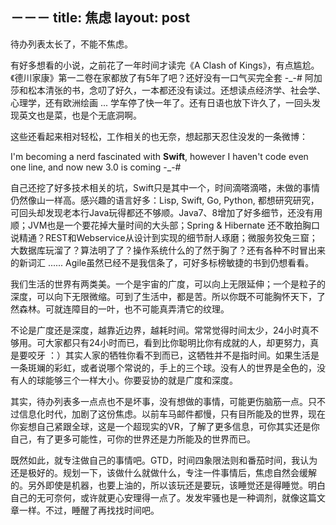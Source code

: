 －－－
title: 焦虑 
layout: post
---
待办列表太长了，不能不焦虑。

有好多想看的小说，之前花了一年时间才读完《A Clash of Kings》，有点尴尬。《德川家康》第一二卷在家都放了有5年了吧？还好没有一口气买完全套 -_-# 阿加莎和松本清张的书，念叨了好久，一本都还没有读过。还想读点经济学、社会学、心理学，还有欧洲绘画 ... 学车停了快一年了。还有日语也放下许久了，一回头发现英文也是菜，也是个无底洞啊。

这些还看起来相对轻松，工作相关的也无奈，想起那天忍住没发的一条微博：

I'm becoming a nerd fascinated with **Swift**, however I haven't code even one line, and now new 3.0 is coming -_-#

自己还挖了好多技术相关的坑，Swift只是其中一个，时间滴嗒滴嗒，未做的事情仍然像山一样高。感兴趣的语言好多：Lisp, Swift, Go, Python, 都想研究研究，可回头却发现老本行Java玩得都还不够顺。Java7、8增加了好多细节，还没有用顺；JVM也是一个要花掉大量时间的大头部；Spring & Hibernate 还不敢拍胸口说精通？REST和Webservice从设计到实现的细节耐人琢磨；微服务狡兔三窟；大数据库玩溜了？算法明了了？操作系统什么的了然于胸了？还有各种不时冒出来的新词汇 ...... Agile虽然已经不是我信条了，可好多标榜敏捷的书到仍想看看。

我们生活的世界有两类美。一个是宇宙的广度，可以向上无限延伸；一个是粒子的深度，可以向下无限微缩。可到了生活中，都是苦。所以你既不可能胸怀天下，了然森林。可就连障目的一叶，也不可能真弄清它的纹理。

不论是广度还是深度，越靠近边界，越耗时间。常常觉得时间太少，24小时真不够用。可大家都只有24小时而已，看到比你聪明比你有成就的人，却更努力，真是要咬牙 ：）其实人家的牺牲你看不到而已，这牺牲并不是指时间。如果生活是一条斑斓的彩虹，或者说哪个常说的，手上的三个球。没有人的世界是全色的，没有人的球能够三个一样大小。你要妥协的就是广度和深度。

其实，待办列表多一点点也不是坏事，没有想做的事情，可能更伤脑筋一点。只不过信息化时代，加剧了这份焦虑。以前车马邮件都慢，只有目所能及的世界，现在你妄想自己紧跟全球，这是一个超现实的VR，了解了更多信息，可你其实还是你自己，有了更多可能性，可你的世界还是力所能及的世界而已。

既然如此，就专注做自己的事情吧。GTD，时间四象限法则和番茄时间，我认为还是极好的。规划一下，该做什么就做什么，专注一件事情后，焦虑自然会缓解的。另外即使是机器，也要上油的，所以该玩还是要玩，该睡觉还是得睡觉。明白自己的无可奈何，或许就更心安理得一点了。发发牢骚也是一种调剂，就像这篇文章一样。不过，睡醒了再找找时间吧。